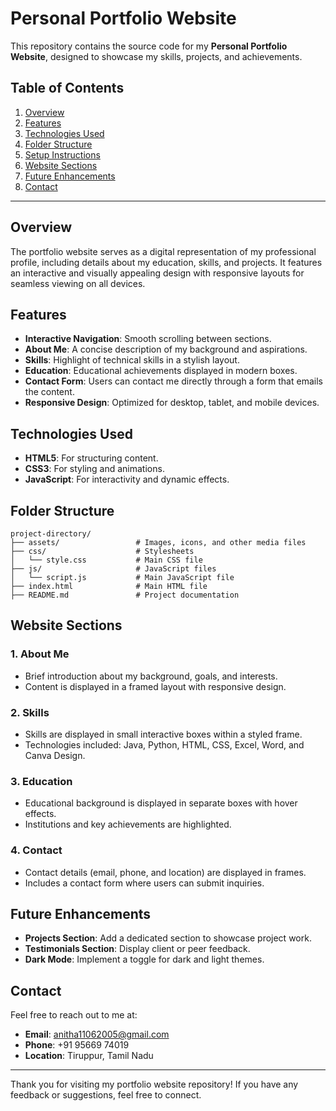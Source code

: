 # Personal Portfolio Website

This repository contains the source code for my **Personal Portfolio Website**, designed to showcase my skills, projects, and achievements.

## Table of Contents
1. [Overview](#overview)
2. [Features](#features)
3. [Technologies Used](#technologies-used)
4. [Folder Structure](#folder-structure)
5. [Setup Instructions](#setup-instructions)
6. [Website Sections](#website-sections)
7. [Future Enhancements](#future-enhancements)
8. [Contact](#contact)

---

## Overview
The portfolio website serves as a digital representation of my professional profile, including details about my education, skills, and projects. It features an interactive and visually appealing design with responsive layouts for seamless viewing on all devices.

## Features
- **Interactive Navigation**: Smooth scrolling between sections.
- **About Me**: A concise description of my background and aspirations.
- **Skills**: Highlight of technical skills in a stylish layout.
- **Education**: Educational achievements displayed in modern boxes.
- **Contact Form**: Users can contact me directly through a form that emails the content.
- **Responsive Design**: Optimized for desktop, tablet, and mobile devices.

## Technologies Used
- **HTML5**: For structuring content.
- **CSS3**: For styling and animations.
- **JavaScript**: For interactivity and dynamic effects.

## Folder Structure
```
project-directory/
├── assets/                 # Images, icons, and other media files
├── css/                    # Stylesheets
│   └── style.css           # Main CSS file
├── js/                     # JavaScript files
│   └── script.js           # Main JavaScript file
├── index.html              # Main HTML file
├── README.md               # Project documentation
```

## Website Sections

### 1. About Me
- Brief introduction about my background, goals, and interests.
- Content is displayed in a framed layout with responsive design.

### 2. Skills
- Skills are displayed in small interactive boxes within a styled frame.
- Technologies included: Java, Python, HTML, CSS, Excel, Word, and Canva Design.

### 3. Education
- Educational background is displayed in separate boxes with hover effects.
- Institutions and key achievements are highlighted.

### 4. Contact
- Contact details (email, phone, and location) are displayed in frames.
- Includes a contact form where users can submit inquiries.

## Future Enhancements
- **Projects Section**: Add a dedicated section to showcase project work.
- **Testimonials Section**: Display client or peer feedback.
- **Dark Mode**: Implement a toggle for dark and light themes.

## Contact
Feel free to reach out to me at:

- **Email**: anitha11062005@gmail.com
- **Phone**: +91 95669 74019
- **Location**: Tiruppur, Tamil Nadu

---

Thank you for visiting my portfolio website repository! If you have any feedback or suggestions, feel free to connect.
